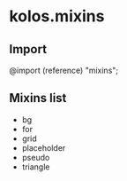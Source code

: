 # kolos.mixins
## Import
@import (reference) "mixins";
## Mixins list
+ bg
+ for
+ grid
+ placeholder
+ pseudo
+ triangle
